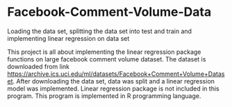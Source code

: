 # Facebook-Comment-Volume-Data
Loading the data set, splitting the data set into test and train and implementing linear regression on data set 

This project is all about implementing the linear regression package functions on large facebook comment volume dataset. The dataset is downloaded from link https://archive.ics.uci.edu/ml/datasets/Facebook+Comment+Volume+Dataset. After downloading the data set, data was split and a linear regression model was implemented. Linear regression package is not included in this program. This program is implemented in R programming language. 

